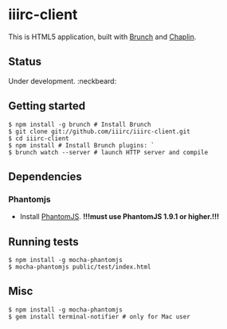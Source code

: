 # iiirc-client

This is HTML5 application, built with
[Brunch](http://brunch.io) and
[Chaplin](http://chaplinjs.org).

## Status

Under development. :neckbeard:

## Getting started

```
$ npm install -g brunch # Install Brunch
$ git clone git://github.com/iiirc/iiirc-client.git
$ cd iiirc-client
$ npm install # Install Brunch plugins: `
$ brunch watch --server # launch HTTP server and compile
```

## Dependencies

### Phantomjs

* Install [PhantomJS](https://github.com/jonleighton/poltergeist#installing-phantomjs). **!!!must use PhantomJS 1.9.1 or higher.!!!**

## Running tests

```
$ npm install -g mocha-phantomjs
$ mocha-phantomjs public/test/index.html
```

## Misc

```
$ npm install -g mocha-phantomjs
$ gem install terminal-notifier # only for Mac user
```
